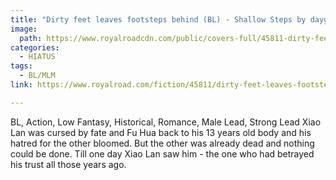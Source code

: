 ```yaml
---
title: "Dirty feet leaves footsteps behind (BL) - Shallow Steps by daygonyuuki"
image:
  path: https://www.royalroadcdn.com/public/covers-full/45811-dirty-feet-leaves-footsteps-behind-bl-shallow.jpg
categories:
  - HIATUS
tags:
  - BL/MLM
link: https://www.royalroad.com/fiction/45811/dirty-feet-leaves-footsteps-behind-bl-shallow

---
```

BL, Action, Low Fantasy, Historical, Romance, Male Lead, Strong Lead
Xiao Lan was cursed by fate and Fu Hua back to his 13 years old body and his hatred for the other bloomed. But the other was already dead and nothing could be done. Till one day Xiao Lan saw him - the one who had betrayed his trust all those years ago.